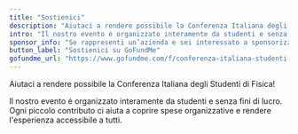 ```yaml
---
title: "Sostienici"
description: "Aiutaci a rendere possibile la Conferenza Italiana degli Studenti di Fisica."
intro: "Il nostro evento è organizzato interamente da studenti e senza fini di lucro. Ogni piccolo contributo ci aiuta a coprire spese organizzative e rendere l’esperienza accessibile a tutti."
sponsor_info: "Se rappresenti un’azienda e sei interessato a sponsorizzare l’evento, contattaci all’indirizzo email [sponsorship@cisf26.it](mailto:sponsorship@cisf26.it). Ti invieremo il pacchetto sponsor con tutti i dettagli."
button_label: "Sostienici su GoFundMe"
gofundme_url: "https://www.gofundme.com/f/conferenza-italiana-studenti-di-fisica-cisf26"
---
```

Aiutaci a rendere possibile la Conferenza Italiana degli Studenti di Fisica!


Il nostro evento é organizzato interamente da studenti e senza fini di lucro. Ogni piccolo contributo ci aiuta a coprire spese organizzative e rendere l'esperienza accessibile a tutti.